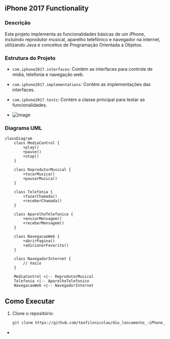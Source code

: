 ## iPhone 2017 Functionality

### Descrição
Este projeto implementa as funcionalidades básicas de um iPhone, incluindo reprodutor musical, aparelho telefônico e navegador na internet, utilizando Java e conceitos de Programação Orientada a Objetos.

### Estrutura do Projeto
- `com.iphone2017.interfaces`: Contém as interfaces para controle de mídia, telefonia e navegação web.
- `com.iphone2017.implementations`: Contém as implementações das interfaces.
- `com.iphone2017.tests`: Contém a classe principal para testar as funcionalidades.


- ![image](https://github.com/teofilonicolau/dio_lancamento_-iPhone_2007/assets/97030160/8e69cce4-f500-4a8f-b1b0-5f0ffe13164e)


### Diagrama UML
```mermaid
classDiagram
    class MediaControl {
        +play()
        +pause()
        +stop()
    }

    class ReprodutorMusical {
        +tocarMusica()
        +pausarMusica()
    }

    class Telefonia {
        +fazerChamada()
        +receberChamada()
    }

    class AparelhoTelefonico {
        +enviarMensagem()
        +receberMensagem()
    }

    class NavegacaoWeb {
        +abrirPagina()
        +adicionarFavorito()
    }

    class NavegadorInternet {
        // Vazio
    }

    MediaControl <|-- ReprodutorMusical
    Telefonia <|-- AparelhoTelefonico
    NavegacaoWeb <|-- NavegadorInternet
```
## Como Executar
1. Clone o repositório:
   ```sh
   git clone https://github.com/teofilonicolau/dio_lancamento_-iPhone_2007.git

- 



